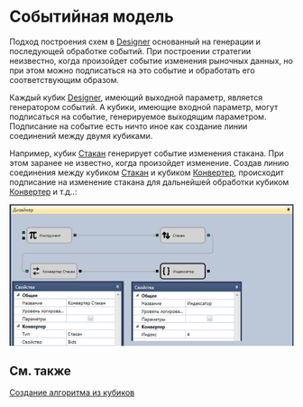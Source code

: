 # Событийная модель

Подход построения схем в [Designer](../../../designer.md) основанный на генерации и последующей обработке событий. При построении стратегии неизвестно, когда произойдет событие изменения рыночных данных, но при этом можно подписаться на это событие и обработать его соответствующим образом.

Каждый кубик [Designer](../../../designer.md), имеющий выходной параметр, является генератором событий. А кубики, имеющие входной параметр, могут подписаться на событие, генерируемое выходящим параметром. Подписание на событие есть ничто иное как создание линии соединений между двумя кубиками.

Например, кубик [Стакан](elements/market_depths/order_book.md) генерирует событие изменения стакана. При этом заранее не известно, когда произойдет изменение. Создав линию соединения между кубиком [Стакан](elements/market_depths/order_book.md) и кубиком [Конвертер](elements/converters/converter.md), происходит подписание на изменение стакана для дальнейшей обработки кубиком [Конвертер](elements/converters/converter.md) и т.д..:

![Designer Event model 00](../../../../images/designer_event_model_00.png)

## См. также

[Создание алгоритма из кубиков](first_strategy.md)
